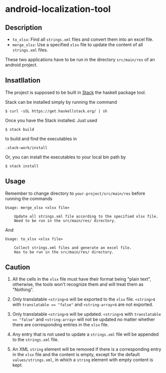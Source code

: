 # android-localization-tool

## Description

* `to_xlsx`: Find all `strings.xml` files and convert them into an excel file.
* `merge_xlsx`: Use a specified `xlsx` file to update the content of all `strings.xml` files.

These two applications have to be run in the directory `src/main/res` of an android project.

## Insatllation

The project is supposed to be built in
[Stack](https://docs.haskellstack.org/en/stable/README/ "The Haskell Tool
Stack") the haskell package tool.

Stack can be installed simply by running the command

```
$ curl -sSL https://get.haskellstack.org/ | sh
```

Once you have the Stack installed. Just used

```
$ stack build
```

to build and find the executables in

```
.stack-work/install
```

Or, you can install the executables to your local bin path by

```
$ stack install
```


## Usage

Remember to change directory to `your-project/src/main/res` before running the commands

```
Usage: merge_xlsx <xlsx file>

	Update all strings.xml file according to the specified xlsx file.
	Need to be run in the src/main/res/ directory.
```

And

```
Usage: to_xlsx <xlsx file>

	Collect strings.xml files and generate an excel file.
	Has to be run in the src/main/res/ directory.
```

## Caution

1. All the cells in the `xlsx` file must have their format being "plain text",
   otherwise, the tools won't recognize them and will treat them as "Nothing".

2. Only translatable `<string>`s will be exported to the `xlsx` file. `<string>`s with
   `translatable == "false"` and `<string-array>`s are not exported.

3. Only translatable `<string>`s will be updated. `<string>`s with `translatable == "false"` and `<string-array>`
   will not be updated no matter whether there are corresponding entries in the `xlsx` file.

4. Any entry that is not used to update a `strings.xml` file will be appended to the `strings.xml` file.

5. An XML `string` element will be removed if there is a corresponding entry in the `xlsx` file and 
   the content is empty, except for the default `values/strings.xml`, in which a `string` element with empty
   content is kept.



